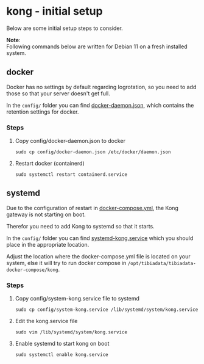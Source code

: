 # kong - initial setup

Below are some initial setup steps to consider.

**Note**:\
Following commands below are written for Debian 11 on a fresh installed system.

## docker

Docker has no settings by default regarding logrotation, so you need to add those so that your server doesn't get full.

In the `config/` folder you can find [docker-daemon.json](./config/docker-daemon.json), which contains the retention settings for docker.

### Steps

1. Copy config/docker-daemon.json to docker
    ```console
    sudo cp config/docker-daemon.json /etc/docker/daemon.json
    ```

1. Restart docker (containerd)
    ```console
    sudo systemctl restart containerd.service
    ```

## systemd 

Due to the configuration of restart in [docker-compose.yml](docker-compose.yml), the Kong gateway is not starting on boot.

Therefor you need to add Kong to systemd so that it starts.

In the `config/` folder you can find [systemd-kong.service](./config/systemd-kong.service) which you should place in the appropriate location.

Adjust the location where the docker-compose.yml file is located on your system, else it will try to run docker compose in `/opt/tibiadata/tibiadata-docker-compose/kong`.

### Steps

1. Copy config/system-kong.service file to systemd
    ```console
    sudo cp config/system-kong.service /lib/systemd/system/kong.service
    ```

1. Edit the kong.service file
    ```console
    sudo vim /lib/systemd/system/kong.service
    ```

1. Enable systemd to start kong on boot
    ```console
    sudo systemctl enable kong.service
    ```
